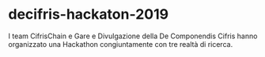# decifris-hackaton-2019
I team CifrisChain e Gare e Divulgazione della De Componendis Cifris hanno organizzato una Hackathon congiuntamente con tre realtà di ricerca.
